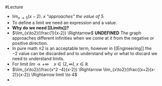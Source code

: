 #Lecture
- $\lim_{x\to5} (x-2)$. *$x$ "approaches" the value of $5$.*
- To define a limit we need an expression and a value.
- **Why do we need [[Limits]]?**
- $\lim_{x\to2}(\frac{1}{x-2}) \Rightarrow$ **UNDEFINED**
  The graph approaches different infinities when we come at it from the negative or positive direction.
- In pure math $\pm 2$ is an acceptable term, however in [[Engineering]] the $-2$ value can be discarded and to understand why or what to discard we need to understand limits.
- For limit $lim \to+\infty \quad x \in (2, \infty), x \in \mathbb{R}$ 
- $\lim_{x\to2}(\frac{x^2 -4}{x-2}) \Rightarrow \lim_{x\to2}(\frac{(x+2)(x-2)}{x-2}) \Rightarrow limit \to 4$
- 